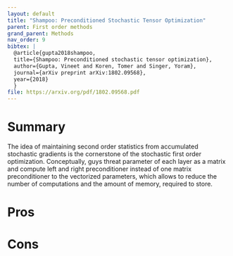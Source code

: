 ```yaml
---
layout: default
title: "Shampoo: Preconditioned Stochastic Tensor Optimization"
parent: First order methods
grand_parent: Methods
nav_order: 9
bibtex: |
  @article{gupta2018shampoo,
  title={Shampoo: Preconditioned stochastic tensor optimization},
  author={Gupta, Vineet and Koren, Tomer and Singer, Yoram},
  journal={arXiv preprint arXiv:1802.09568},
  year={2018}
  }
file: https://arxiv.org/pdf/1802.09568.pdf
---
```

# Summary
The idea of maintaining second order statistics from accumulated stochastic gradients is the cornerstone of the stochastic first order optimization. Conceptually, guys threat parameter of each layer as a matrix and compute left and right preconditioner instead of one matrix preconditioner to the vectorized parameters, which allows to reduce the number of computations and the amount of memory, required to store.

# Pros

# Cons
